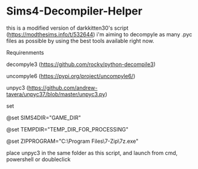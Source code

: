 # Sims4-Decompiler-Helper
this is a modified version of darkkitten30's script (https://modthesims.info/t/532644) i'm aiming to decompyle as many .pyc files as possible by using the best tools available right now.


Requirenments

decompyle3 (https://github.com/rocky/python-decompile3)

uncompyle6 (https://pypi.org/project/uncompyle6/)

unpyc3 (https://github.com/andrew-tavera/unpyc37/blob/master/unpyc3.py)

set  

@set SIMS4DIR="GAME_DIR"

@set TEMPDIR="TEMP_DIR_FOR_PROCESSING"

@set ZIPPROGRAM="C:\Program Files\7-Zip\7z.exe"


place unpyc3 in the same folder as this script, and launch from cmd, powershell or doubleclick

